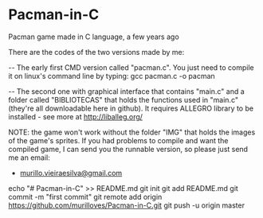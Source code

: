 # Pacman-in-C
Pacman game made in C language, a few years ago

There are the codes of the two versions made by me:

-- The early first CMD version called "pacman.c". You just need to compile it on linux's command line by typing: gcc pacman.c -o pacman

-- The second one with graphical interface that contains "main.c" and a folder called "BIBLIOTECAS" that holds the functions used in "main.c"(they're all downloadable here in github). It requires ALLEGRO library to be installed - see more at http://liballeg.org/


NOTE: the game won't work without the folder "IMG" that holds the images of the game's sprites. If you had problems to compile and want the compiled game, I can send you the runnable version, so please just send me an email:
- murillo.vieiraesilva@gmail.com


echo "# Pacman-in-C" >> README.md
git init
git add README.md
git commit -m "first commit"
git remote add origin https://github.com/murilloves/Pacman-in-C.git
git push -u origin master
